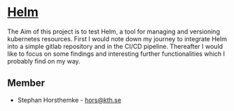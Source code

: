 # [Helm](<https://helm.sh/>)

The Aim of this project is to test Helm, a tool for managing and versioning kubernetes resources.
First I would note down my journey to integrate Helm into a simple gitlab repository and in the CI/CD pipeline. Thereafter I would like to focus on some findings and interesting further functionalities which I probably find on my way.

## Member
* Stephan Horsthemke - hors@kth.se
